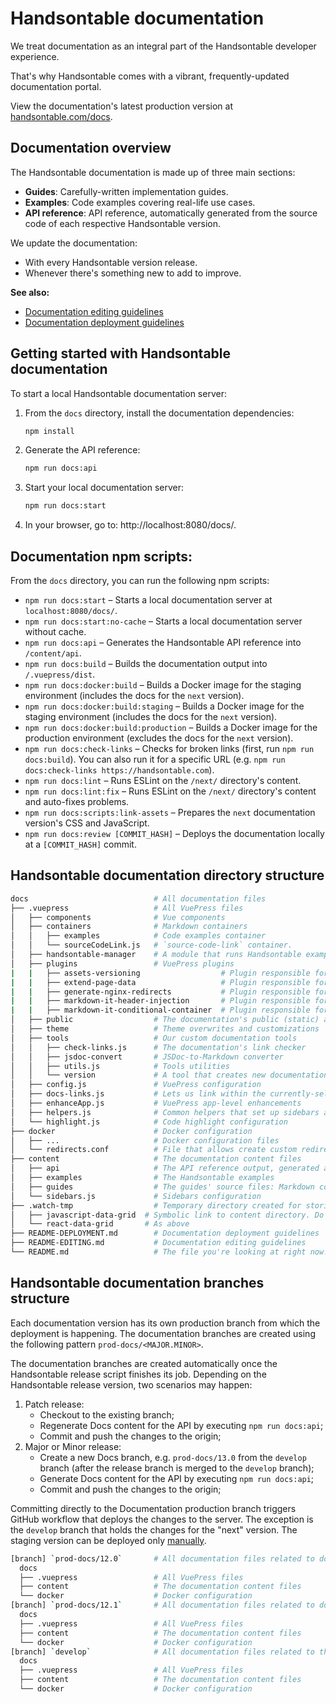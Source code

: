 # Handsontable documentation

We treat documentation as an integral part of the Handsontable developer experience.

That's why Handsontable comes with a vibrant, frequently-updated documentation portal.

View the documentation's latest production version at [handsontable.com/docs](https://handsontable.com/docs).

## Documentation overview

The Handsontable documentation is made up of three main sections:
- **Guides**: Carefully-written implementation guides.
- **Examples**: Code examples covering real-life use cases.
- **API reference**: API reference, automatically generated from the source code of each respective Handsontable version.

We update the documentation:
- With every Handsontable version release.
- Whenever there's something new to add to improve.

**See also:**

* [Documentation editing guidelines](./README-EDITING.md)
* [Documentation deployment guidelines](./README-DEPLOYMENT.md)

## Getting started with Handsontable documentation

To start a local Handsontable documentation server:

1. From the `docs` directory, install the documentation dependencies:
    ```bash
    npm install
    ```
2. Generate the API reference:
   ```bash
   npm run docs:api
   ```
3. Start your local documentation server:
   ```bash
   npm run docs:start
   ```
4. In your browser, go to: http://localhost:8080/docs/.

## Documentation npm scripts:

From the `docs` directory, you can run the following npm scripts:

* `npm run docs:start` – Starts a local documentation server at `localhost:8080/docs/`.
* `npm run docs:start:no-cache` – Starts a local documentation server without cache.
* `npm run docs:api` – Generates the Handsontable API reference into `/content/api`.
* `npm run docs:build` – Builds the documentation output into `/.vuepress/dist`.
* `npm run docs:docker:build` – Builds a Docker image for the staging environment (includes the docs for the `next` version).
* `npm run docs:docker:build:staging` – Builds a Docker image for the staging environment (includes the docs for the `next` version).
* `npm run docs:docker:build:production` – Builds a Docker image for the production environment (excludes the docs for the `next` version).
* `npm run docs:check-links` – Checks for broken links (first, run `npm run docs:build`). You can also run it for a specific URL (e.g. `npm run docs:check-links https://handsontable.com`).
* `npm run docs:lint` – Runs ESLint on the `/next/` directory's content.
* `npm run docs:lint:fix` – Runs ESLint on the `/next/` directory's content and auto-fixes problems.
* `npm run docs:scripts:link-assets` – Prepares the `next` documentation version's CSS and JavaScript.
* `npm run docs:review [COMMIT_HASH]` – Deploys the documentation locally at a `[COMMIT_HASH]` commit.

## Handsontable documentation directory structure

```bash
docs                            # All documentation files
├── .vuepress                   # All VuePress files
│   ├── components              # Vue components
│   ├── containers              # Markdown containers
│   │   ├── examples            # Code examples container
│   │   └── sourceCodeLink.js   # `source-code-link` container.
│   ├── handsontable-manager    # A module that runs Handsontable examples in different Handsontable versions and frameworks
│   ├── plugins                 # VuePress plugins
|   |   ├── assets-versioning                  # Plugin responsible for copying from `docs/<semver.version>/public` to `dist/docs/<semver.version>/public` directory
|   |   ├── extend-page-data                   # Plugin responsible for extending `$page` object and rewriting some properties to add framework ID/name
|   |   ├── generate-nginx-redirects           # Plugin responsible for generating nginx redirects
|   |   ├── markdown-it-header-injection       # Plugin responsible for injecting `<FRAMEWORK NAME> Data Grid` string before the first header
|   |   ├── markdown-it-conditional-container  # Plugin responsible for creating conditional containers used for displaying/hiding blocks of content relevant to specific frameworks
│   ├── public                  # The documentation's public (static) assets
│   ├── theme                   # Theme overwrites and customizations
│   ├── tools                   # Our custom documentation tools
│   │   ├── check-links.js      # The documentation's link checker
│   │   ├── jsdoc-convert       # JSDoc-to-Markdown converter
│   │   ├── utils.js            # Tools utilities
│   │   └── version             # A tool that creates new documentation versions
│   ├── config.js               # VuePress configuration
│   ├── docs-links.js           # Lets us link within the currently-selected docs version and framework with `@` (e.g. [link](@/guides/path/file.md).)
│   ├── enhanceApp.js           # VuePress app-level enhancements
│   ├── helpers.js              # Common helpers that set up sidebars and the documentation version and framework picker
│   └── highlight.js            # Code highlight configuration
├── docker                      # Docker configuration
│   ├── ...                     # Docker configuration files
│   └── redirects.conf          # File that allows create custom redirects for documentation
├── content                     # The documentation content files
│   ├── api                     # The API reference output, generated automatically from JSDoc. Do not edit for "next" Docs version!
│   ├── examples                # The Handsontable examples
│   ├── guides                  # The guides' source files: Markdown content
│   └── sidebars.js             # Sidebars configuration
├── .watch-tmp                  # Temporary directory created for storing symlinked directories, containing .MD files. It's done for purpose of using `vuepress dev` script on it. 
│   ├── javascript-data-grid  # Symbolic link to content directory. Do not edit! Make changes in the source content directory.
│   └── react-data-grid       # As above
├── README-DEPLOYMENT.md        # Documentation deployment guidelines
├── README-EDITING.md           # Documentation editing guidelines
└── README.md                   # The file you're looking at right now!
```

## Handsontable documentation branches structure

Each documentation version has its own production branch from which the deployment is happening. The documentation branches are created using the following pattern `prod-docs/<MAJOR.MINOR>`.

The documentation branches are created automatically once the Handsontable release script finishes its job. Depending on the Handsontable release version, two scenarios may happen:
1. Patch release:
    * Checkout to the existing branch;
    * Regenerate Docs content for the API by executing `npm run docs:api`;
    * Commit and push the changes to the origin;
2. Major or Minor release:
    * Create a new Docs branch, e.g. `prod-docs/13.0` from the `develop` branch (after the release branch is merged to the `develop` branch);
    * Generate Docs content for the API by executing `npm run docs:api`;
    * Commit and push the changes to the origin;

Committing directly to the Documentation production branch triggers GitHub workflow that deploys the changes to the server. The exception is the `develop` branch that holds the changes for the "next" version. The staging version can be deployed only [manually](./README-DEPLOYMENT.md#manually-deploying-the-documentation-to-the-staging-environment).

```bash
[branch] `prod-docs/12.0`       # All documentation files related to documentation 12.0
  docs
  ├── .vuepress                 # All VuePress files
  ├── content                   # The documentation content files
  └── docker                    # Docker configuration
[branch] `prod-docs/12.1`       # All documentation files related to documentation 12.1
  docs
  ├── .vuepress                 # All VuePress files
  ├── content                   # The documentation content files
  └── docker                    # Docker configuration
[branch] `develop`              # All documentation files related to the "next" documentation version
  docs
  ├── .vuepress                 # All VuePress files
  ├── content                   # The documentation content files
  └── docker                    # Docker configuration
```
